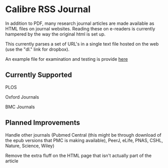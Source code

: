# Calibre RSS Journal

In addition to PDF, many research journal articles are made available as HTML files on journal websites. Reading these on e-readers is currently hampered by the way the original html is set up.

This currently parses a set of URL's in a single text file hosted on the web (use the "dl." link for dropbox).

An example file for examination and testing is provide [here](http://rmflight.github.io/calibre_rssJournal/testJournals.txt)

## Currently Supported

PLOS

Oxford Journals

BMC Journals

## Planned Improvements

Handle other journals (Pubmed Central (this might be through download of the epub versions that PMC is making available), PeerJ, eLife, PNAS, CSHL, Nature, Science, Wiley)

Remove the extra fluff on the HTML page that isn't actually part of the article
